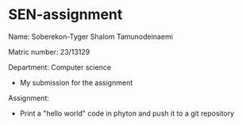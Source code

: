 ﻿# SEN-assignment

Name: Soberekon-Tyger Shalom Tamunodeinaemi

Matric number: 23/13129

Department: Computer science

- My submission for the assignment
  
 Assignment:
- Print a "hello world" code in phyton and push it to a git repository
